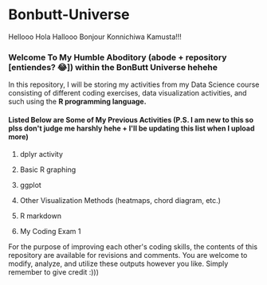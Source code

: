 # Bonbutt-Universe

Hellooo Hola Hallooo Bonjour Konnichiwa Kamusta!!!


### Welcome To My Humble Aboditory (abode + repository [entiendes? 😂]) within the BonButt Universe hehehe

In this repository, I will be storing my activities from my Data Science course consisting of different coding exercises, data visualization activities, and such using the **R programming language.** 

#### Listed Below are Some of My Previous Activities (P.S. I am new to this so plss don't judge me harshly hehe + I'll be updating this list when I upload more)

1. dplyr activity

2. Basic R graphing

3. ggplot

5. Other Visualization Methods (heatmaps, chord diagram, etc.)

4. R markdown

5. My Coding Exam 1


For the purpose of improving each other's coding skills, the contents of this repository are available for revisions and comments. You are welcome to modify, analyze, and utilize these outputs however you like. Simply remember to give credit :)))


